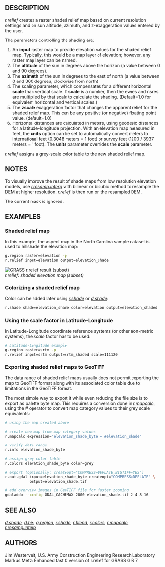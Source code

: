 ## DESCRIPTION

*r.relief* creates a raster shaded relief map based on current
resolution settings and on sun altitude, azimuth, and z-exaggeration
values entered by the user.

The parameters controlling the shading are:

1. An **input** raster map to provide elevation values for the shaded
    relief map. Typically, this would be a map layer of elevation;
    however, any raster map layer can be named.
2. The **altitude** of the sun in degrees above the horizon (a value
    between 0 and 90 degrees).
3. The **azimuth** of the sun in degrees to the east of north (a value
    between 0 and 360 degrees; clockwise from north)
4. The scaling parameter, which compensates for a different horizontal
    **scale** than vertical scale. If **scale** is a number, then the
    ewres and nsres are multiplied by that scale to calculate the
    shading. (Default=1.0 for equivalent horizontal and vertical
    scales.)
5. The **zscale** exaggeration factor that changes the apparent relief
    for the shaded relief map. This can be any positive (or negative)
    floating point value. (default=1.0)
6. Horizontal distances are calculated in meters, using geodesic
    distances for a latitude-longitude projection. With an elevation map
    measured in feet, the **units** option can be set to automatically
    convert meters to international feet (0.3048 meters = 1 foot) or
    survey feet (1200 / 3937 meters = 1 foot). The **units** parameter
    overrides the **scale** parameter.

*r.relief* assigns a grey-scale color table to the new shaded relief
map.

## NOTES

To visually improve the result of shade maps from low resolution
elevation models, use *[r.resamp.interp](r.resamp.interp.md)* with
bilinear or bicubic method to resample the DEM at higher resolution.
*r.relief* is then run on the resampled DEM.

The current mask is ignored.

## EXAMPLES

### Shaded relief map

In this example, the aspect map in the North Carolina sample dataset is
used to hillshade the elevation map:

```sh
g.region raster=elevation -p
r.relief input=elevation output=elevation_shade
```

![GRASS r.relief result (subset)](r_relief.png)  
*r.relief: shaded elevation map (subset)*

### Colorizing a shaded relief map

Color can be added later using *[r.shade](r.shade.md)* or
*[d.shade](d.shade.md)*:

```sh
r.shade shade=elevation_shade color=elevation output=elevation_shaded
```

### Using the scale factor in Latitude-Longitude

In Latitude-Longitude coordinate reference systems (or other non-metric
systems), the *scale* factor has to be used:

```sh
# Latitude-Longitude example
g.region raster=srtm -p
r.relief input=srtm output=srtm_shaded scale=111120
```

### Exporting shaded relief maps to GeoTIFF

The data range of shaded relief maps usually does not permit exporting
the map to GeoTIFF format along with its associated color table due to
limitations in the GeoTIFF format.

The most simple way to export it while even reducing the file size is to
export as palette byte map. This requires a conversion done in
*[r.mapcalc](r.mapcalc.md)*, using the \# operator to convert map
category values to their grey scale equivalents:

```sh
# using the map created above

# create new map from map category values
r.mapcalc expression="elevation_shade_byte = #elevation_shade"

# verify data range
r.info elevation_shade_byte

# assign grey color table
r.colors elevation_shade_byte color=grey

# export (optionally: createopt="COMPRESS=DEFLATE,BIGTIFF=YES")
r.out.gdal input=elevation_shade_byte createopt="COMPRESS=DEFLATE" \
           output=elevation_shade.tif

# add overview images in GeoTIFF file for faster zooming
gdaladdo --config GDAL_CACHEMAX 2000 elevation_shade.tif 2 4 8 16
```

## SEE ALSO

*[d.shade](d.shade.md), [d.his](d.his.md), [g.region](g.region.md),
[r.shade](r.shade.md), [r.blend](r.blend.md), [r.colors](r.colors.md),
[r.mapcalc](r.mapcalc.md), [r.resamp.interp](r.resamp.interp.md)*

## AUTHORS

Jim Westervelt, U.S. Army Construction Engineering Research Laboratory  
Markus Metz: Enhanced fast C version of r.relief for GRASS GIS 7
